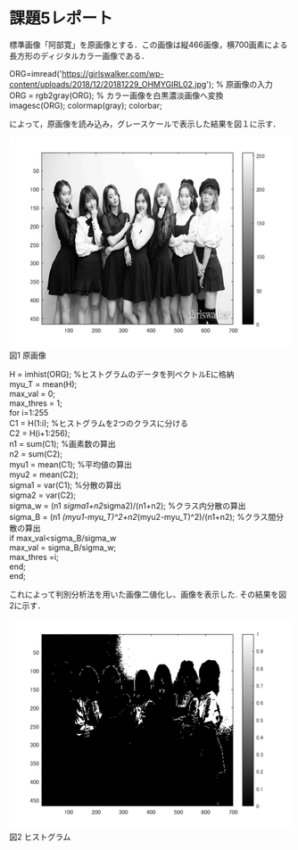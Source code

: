 # 課題5レポート

標準画像「阿部寛」を原画像とする．この画像は縦466画像，横700画素による長方形のディジタルカラー画像である．

ORG=imread('https://girlswalker.com/wp-content/uploads/2018/12/20181229_OHMYGIRL02.jpg'); % 原画像の入力  
ORG = rgb2gray(ORG); % カラー画像を白黒濃淡画像へ変換  
imagesc(ORG); colormap(gray); colorbar;

によって，原画像を読み込み，グレースケールで表示した結果を図１に示す．

![原画像](https://github.com/ritu-cps/lecture_image_processing/blob/master/image/kadai5_1.png?raw=true)  
図1 原画像

H = imhist(ORG); %ヒストグラムのデータを列ベクトルEに格納  
myu_T = mean(H);  
max_val = 0;  
max_thres = 1;  
for i=1:255  
C1 = H(1:i); %ヒストグラムを2つのクラスに分ける  
C2 = H(i+1:256);  
n1 = sum(C1); %画素数の算出  
n2 = sum(C2);  
myu1 = mean(C1); %平均値の算出  
myu2 = mean(C2);  
sigma1 = var(C1); %分散の算出  
sigma2 = var(C2);  
sigma_w = (n1 *sigma1+n2*sigma2)/(n1+n2); %クラス内分散の算出  
sigma_B = (n1 *(myu1-myu_T)^2+n2*(myu2-myu_T)^2)/(n1+n2); %クラス間分散の算出  
if max_val<sigma_B/sigma_w  
max_val = sigma_B/sigma_w;  
max_thres =i;  
end;  
end;  

これによって判別分析法を用いた画像二値化し、画像を表示した.
その結果を図2に示す．

![原画像](https://github.com/ritu-cps/lecture_image_processing/blob/master/image/kadai5_2.png?raw=true)  
図2 ヒストグラム
